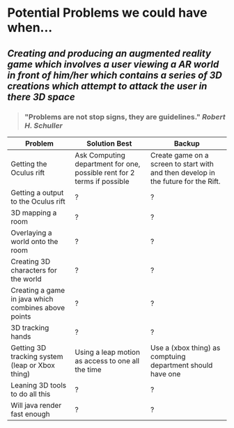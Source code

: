 # Potential Problems we could have when...
## *Creating and producing an augmented reality game which involves a user viewing a AR world in front of him/her which contains a series of 3D creations which attempt to attack the user in there 3D space* 

> ### "Problems are not stop signs, they are guidelines." *Robert H. Schuller*


Problem | Solution Best | Backup
----|----|----|
Getting the Oculus rift | Ask Computing department for one, possible rent for 2 terms if possible | Create game on a screen to start with and then develop in the future for the Rift. |
Getting a output to the Oculus rift | ? | ? |
3D mapping a room  | ? | ? |
Overlaying a world onto the room | ? | ? |
Creating 3D characters for the world | ? | ? |
Creating a game in java which combines above points  | ? | ? |
3D tracking hands  | ? | ? |
Getting 3D tracking system (leap or Xbox thing) | Using a leap motion as access to one all the time | Use a (xbox thing) as comptuing department should have one |
Leaning 3D tools to do all this | ? | ? |
Will java render fast enough | ? | ? |




 